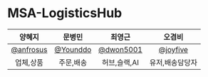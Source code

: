# MSA-LogisticsHub

|양혜지|문병민|최영근|오겸비|
|:---:|:---:|:---:|:---:|
|[@anfrosus](https://github.com/anfrosus)|[@Younddo](https://github.com/Younddo)|[@dwon5001](https://github.com/dwon5001)|[@joyfive](https://github.com/joyfive)|
|업체,상품|주문,배송|허브,슬랙,AI|유저,배송담당자|

